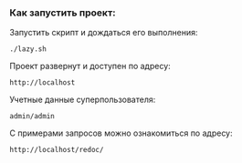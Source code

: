 ### Как запустить проект:

Запустить скрипт и дождаться его выполнения:

```
./lazy.sh
```

Проект развернут и доступен по адресу:

```
http://localhost
```

Учетные данные суперпользователя:

```
admin/admin
```

С примерами запросов можно ознакомиться по адресу:

```
http://localhost/redoc/
```
